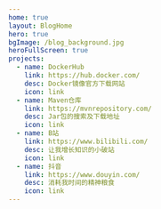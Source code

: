 ```yaml
---
home: true
layout: BlogHome
hero: true
bgImage: /blog_background.jpg
heroFullScreen: true
projects:
  - name: DockerHub
    link: https://hub.docker.com/
    desc: Docker镜像官方下载网站
    icon: link
  - name: Maven仓库
    link: https://mvnrepository.com/
    desc: Jar包的搜索及下载地址
    icon: link
  - name: B站
    link: https://www.bilibili.com/
    desc: 让我增长知识的小破站
    icon: link
  - name: 抖音
    link: https://www.douyin.com/
    desc: 消耗我时间的精神粮食
    icon: link
---
```

